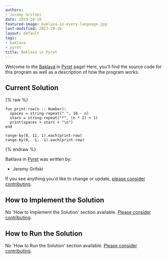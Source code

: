 ```yaml
---
authors:
- Jeremy Grifski
date: 2023-10-16
featured-image: baklava-in-every-language.jpg
last-modified: 2023-10-16
layout: default
tags:
- baklava
- pyret
title: Baklava in Pyret
---
```


Welcome to the [Baklava](https://sampleprograms.io/projects/baklava) in [Pyret](https://sampleprograms.io/languages/pyret) page! Here, you'll find the source code for this program as well as a description of how the program works.

## Current Solution

{% raw %}

```pyret
fun print-row(n :: Number):
  spaces = string-repeat(" ", 10 - n)
  stars = string-repeat("*", (n * 2) + 1)
  print(spaces + stars + "\n")
end
  
range-by(0, 11, 1).each(print-row) 
range-by(9, -1, -1).each(print-row)
```

{% endraw %}

Baklava in [Pyret](https://sampleprograms.io/languages/pyret) was written by:

- Jeremy Grifski

If you see anything you'd like to change or update, [please consider contributing](https://github.com/TheRenegadeCoder/sample-programs).

## How to Implement the Solution

No 'How to Implement the Solution' section available. [Please consider contributing](https://github.com/TheRenegadeCoder/sample-programs-website).

## How to Run the Solution

No 'How to Run the Solution' section available. [Please consider contributing](https://github.com/TheRenegadeCoder/sample-programs-website).
